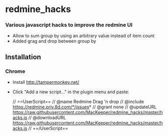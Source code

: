 redmine_hacks
=============

### Various javascript hacks to improve the redmine UI

* Allow to sum group by using an arbitrary value instead of item count
* Added grag and drop between group by

## Installation

### Chrome
* Install http://tampermonkey.net/
* Click "Add a new script..." in the plugin menu and paste:


    // ==UserScript==
    // @name         Redmine Drag 'n drop
    // @include      https://redmine.priv.8d.com/*/issues*
    // @grant        none
    // @updateURL https://raw.githubusercontent.com/MacKeeper/redmine_hacks/master/hacks.js
    // @downloadURL https://raw.githubusercontent.com/MacKeeper/redmine_hacks/master/hacks.js
    // ==/UserScript==
